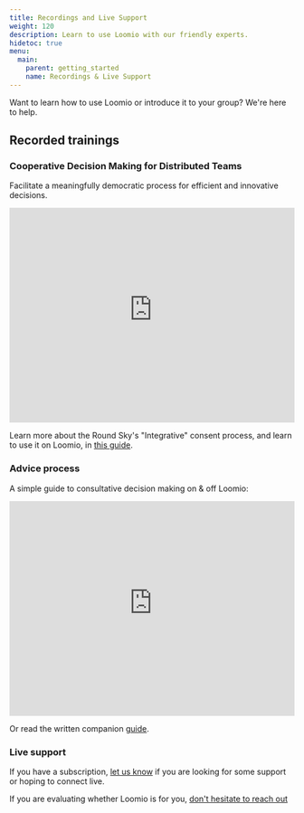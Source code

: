 ```yaml
---
title: Recordings and Live Support
weight: 120
description: Learn to use Loomio with our friendly experts.
hidetoc: true
menu:
  main:
    parent: getting_started
    name: Recordings & Live Support
---
```


Want to learn how to use Loomio or introduce it to your group? We're here to help.

## Recorded trainings

### Cooperative Decision Making for Distributed Teams
Facilitate a meaningfully democratic process for efficient and innovative decisions.

<iframe width="100%" height="380px" src="https://www.youtube-nocookie.com/embed/eGpWgwooYpI" frameborder="0" allowfullscreen></iframe>

Learn more about the Round Sky's "Integrative" consent process, and learn to use it on Loomio, in [this guide](/en/guides/consent_process).

### Advice process
A simple guide to consultative decision making on & off Loomio:

<iframe width="100%" height="380px" src="https://www.youtube-nocookie.com/embed/qfpHnyyiIU0?rel=0" frameborder="0" allowfullscreen></iframe>

Or read the written companion [guide](en/guides/advice_process).

### Live support

If you have a subscription, [let us know](https://loomio.org/contact/?utm_campaign=webi-trainings-help&utm_term=help) if you are looking for some support or hoping to connect live.

If you are evaluating whether Loomio is for you, [don't hesitate to reach out](https://loomio.org/contact/?utm_campaign=webi-trainings-help&utm_term=help)

